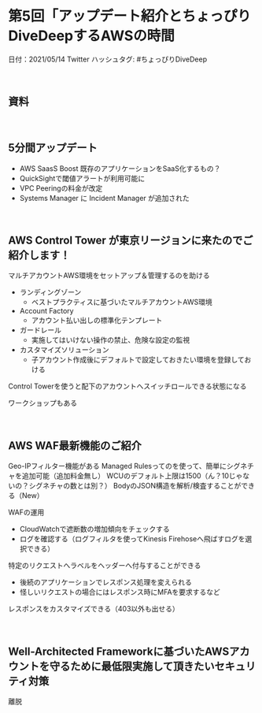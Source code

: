 # 第5回「アップデート紹介とちょっぴりDiveDeepするAWSの時間

日付：2021/05/14
Twitter ハッシュタグ: #ちょっぴりDiveDeep

<br>

## 資料

<br>

## 5分間アップデート

- AWS SaasS Boost
    既存のアプリケーションをSaaS化するもの？
- QuickSightで閾値アラートが利用可能に
- VPC Peeringの料金が改定
- Systems Manager に Incident Manager が追加された

<br>

## AWS Control Tower が東京リージョンに来たのでご紹介します！

マルチアカウントAWS環境をセットアップ＆管理するのを助ける
- ランディングゾーン
    - ベストプラクティスに基づいたマルチアカウントAWS環境
- Account Factory
    - アカウント払い出しの標準化テンプレート
- ガードレール
    - 実施してはいけない操作の禁止、危険な設定の監視
- カスタマイズソリューション
    - 子アカウント作成後にデフォルトで設定しておきたい環境を登録しておける

Control Towerを使うと配下のアカウントへスイッチロールできる状態になる

ワークショップもある

<br>

## AWS WAF最新機能のご紹介

Geo-IPフィルター機能がある
Managed Rulesってのを使って、簡単にシグネチャを追加可能（追加料金無し）
WCUのデフォルト上限は1500（ん？10じゃないの？シグネチャの数とは別？）
BodyのJSON構造を解析/検査することができる（New）

WAFの運用
- CloudWatchで遮断数の増加傾向をチェックする
- ログを確認する（ログフィルタを使ってKinesis Firehoseへ飛ばすログを選択できる）

特定のリクエストへラベルをヘッダーへ付与することができる
- 後続のアプリケーションでレスポンス処理を変えられる
- 怪しいリクエストの場合にはレスポンス時にMFAを要求するなど

レスポンスをカスタマイズできる（403以外も出せる）

<br>

## Well-Architected Frameworkに基づいたAWSアカウントを守るために最低限実施して頂きたいセキュリティ対策

離脱